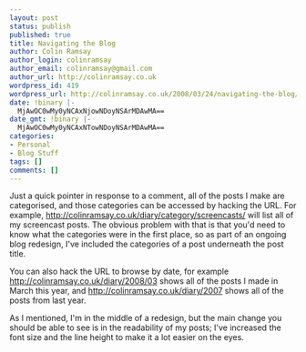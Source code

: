 ```yaml
---
layout: post
status: publish
published: true
title: Navigating the Blog
author: Colin Ramsay
author_login: colinramsay
author_email: colinramsay@gmail.com
author_url: http://colinramsay.co.uk
wordpress_id: 419
wordpress_url: http://colinramsay.co.uk/2008/03/24/navigating-the-blog/
date: !binary |-
  MjAwOC0wMy0yNCAxNjowNDoyNSArMDAwMA==
date_gmt: !binary |-
  MjAwOC0wMy0yNCAxNTowNDoyNSArMDAwMA==
categories:
- Personal
- Blog Stuff
tags: []
comments: []
---
```

<p>Just a quick pointer in response to a comment, all of the posts I make are categorised, and those categories can be accessed by hacking the URL. For example, <a href="http://colinramsay.co.uk/diary/category/screencasts/">http://colinramsay.co.uk/diary/category/screencasts/</a> will list all of my screencast posts. The obvious problem with that is that you'd need to know what the categories were in the first place, so as part of an ongoing blog redesign, I've included the categories of a post underneath the post title.</p>
<p>You can also hack the URL to browse by date, for example <a href="http://colinramsay.co.uk/diary/2008/03">http://colinramsay.co.uk/diary/2008/03</a> shows all of the posts I made in March this year, and <a href="http://colinramsay.co.uk/diary/2007">http://colinramsay.co.uk/diary/2007</a> shows all of the posts from last year.</p>
<p>As I mentioned, I'm in the middle of a redesign, but the main change you should be able to see is in the readability of my posts; I've increased the font size and the line height to make it a lot easier on the eyes.</p>
